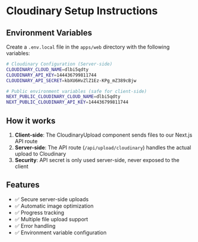# Cloudinary Setup Instructions

## Environment Variables

Create a `.env.local` file in the `apps/web` directory with the following variables:

```bash
# Cloudinary Configuration (Server-side)
CLOUDINARY_CLOUD_NAME=dlbi5qdty
CLOUDINARY_API_KEY=144436799811744
CLOUDINARY_API_SECRET=kbXU6HvZlZ1Ez-KPg_mZ389cBjw

# Public environment variables (safe for client-side)
NEXT_PUBLIC_CLOUDINARY_CLOUD_NAME=dlbi5qdty
NEXT_PUBLIC_CLOUDINARY_API_KEY=144436799811744
```

## How it works

1. **Client-side**: The CloudinaryUpload component sends files to our Next.js API route
2. **Server-side**: The API route (`/api/upload/cloudinary`) handles the actual upload to Cloudinary
3. **Security**: API secret is only used server-side, never exposed to the client

## Features

- ✅ Secure server-side uploads
- ✅ Automatic image optimization
- ✅ Progress tracking
- ✅ Multiple file upload support
- ✅ Error handling
- ✅ Environment variable configuration
